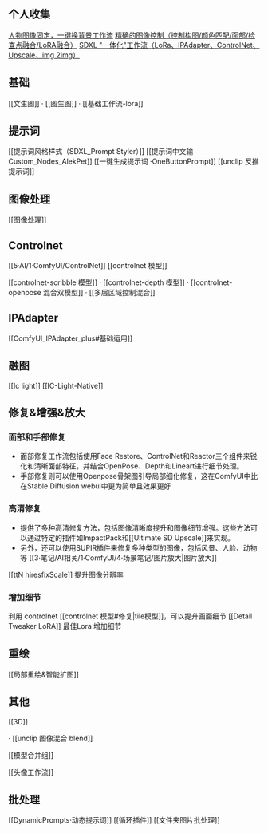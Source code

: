 ## 个人收集
[人物图像固定，一键换背景工作流](https://comfyworkflows.com/workflows/ae3292e4-b049-49db-842c-5586a94b1a56)
[精确的图像控制（控制构图/颜色匹配/面部/检查点融合/LoRA融合）](https://comfyworkflows.com/workflows/ce41e3cc-7a01-4f01-ae5e-8c69145e4521)
[SDXL "一体化"工作流（LoRa、IPAdapter、ControlNet、Upscale、img 2img）](https://comfyworkflows.com/workflows/ad675cee-8a99-4359-8fa2-7d297d8ee4f1)


## 基础
[[文生图]] · [[图生图]] · [[基础工作流-lora]]

## 提示词
[[提示词风格样式（SDXL_Prompt Styler）]]
[[提示词中文输 Custom_Nodes_AlekPet]]
[[一键生成提示词 ·OneButtonPrompt]]
[[unclip 反推提示词]]

## 图像处理
[[图像处理]]

## Controlnet 
[[5·AI/1·ComfyUI/ControlNet]]
[[controlnet 模型]]

[[controlnet-scribble 模型]] · [[controlnet-depth 模型]] · [[controlnet-openpose 混合双模型]] · [[多层区域控制混合]]


	
## IPAdapter
[[ComfyUI_IPAdapter_plus#基础运用]]

## 融图
[[Ic light]]
[[IC-Light-Native]]

## 修复&增强&放大
### 面部和手部修复
- 面部修复工作流包括使用Face Restore、ControlNet和Reactor三个组件来锐化和清晰面部特征，并结合OpenPose、Depth和Lineart进行细节处理。
- 手部修复则可以使用Openpose骨架图引导局部细化修复，这在ComfyUI中比在Stable Diffusion webui中更为简单且效果更好
### 高清修复
- 提供了多种高清修复方法，包括图像清晰度提升和图像细节增强。这些方法可以通过特定的插件如ImpactPack和[[Ultimate SD Upscale]]来实现。
- 另外，还可以使用SUPIR插件来修复多种类型的图像，包括风景、人脸、动物等
[[3·笔记/AI相关/1·ComfyUI/4·场景笔记/图片放大|图片放大]]

[[ttN hiresfixScale]] 提升图像分辨率
### 增加细节
利用 controlnet [[controlnet 模型#修复|tile模型]]，可以提升画面细节
[[Detail Tweaker LoRA]]  最佳Lora 增加细节

## 重绘
 [[局部重绘&智能扩图]]
 
## 其他
[[3D]] 

 · [[unclip 图像混合 blend]]

[[模型合并组]]

[[头像工作流]]



## 批处理
[[DynamicPrompts·动态提示词]]
[[循环插件]]
[[文件夹图片批处理]]